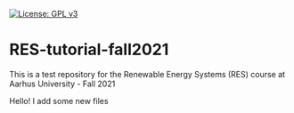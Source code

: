 [![License: GPL v3](https://img.shields.io/badge/License-GPLv3-blue.svg)](https://www.gnu.org/licenses/gpl-3.0)


# RES-tutorial-fall2021
This is a test repository for the Renewable Energy Systems (RES) course at Aarhus University - Fall 2021

Hello! I add some new files
